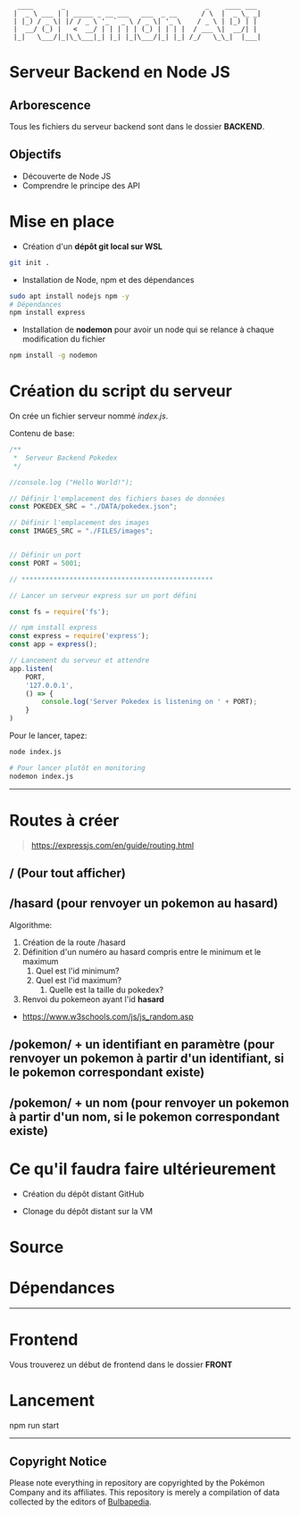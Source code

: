 ```
  ____       _                                   _    ____ ___ 
 |  _ \ ___ | | _____ _ __ ___   ___  _ __      / \  |  _ \_ _|
 | |_) / _ \| |/ / _ \ '_ ` _ \ / _ \| '_ \    / _ \ | |_) | | 
 |  __/ (_) |   <  __/ | | | | | (_) | | | |  / ___ \|  __/| | 
 |_|   \___/|_|\_\___|_| |_| |_|\___/|_| |_| /_/   \_\_|  |___|
```

# Serveur Backend en Node JS

## Arborescence

Tous les fichiers du serveur backend sont dans le dossier **BACKEND**.

## Objectifs

- Découverte de Node JS
- Comprendre le principe des API

# Mise en place

- Création d'un **dépôt git local sur WSL**
```bash
git init .
```

- Installation de Node, npm et des dépendances

```bash
sudo apt install nodejs npm -y
# Dépendances
npm install express
```

- Installation de **nodemon** pour avoir un node qui se relance à chaque modification du fichier
```bash
npm install -g nodemon
```

# Création du script du serveur

On crée un fichier serveur nommé *index.js*.

Contenu de base:
```js
/**
 *  Serveur Backend Pokedex
 */

//console.log ("Hello World!");

// Définir l'emplacement des fichiers bases de données
const POKEDEX_SRC = "./DATA/pokedex.json";

// Définir l'emplacement des images
const IMAGES_SRC = "./FILES/images";


// Définir un port
const PORT = 5001;

// ************************************************

// Lancer un serveur express sur un port défini

const fs = require('fs');

// npm install express
const express = require('express');
const app = express();

// Lancement du serveur et attendre
app.listen(
    PORT, 
    '127.0.0.1', 
    () => {
        console.log('Server Pokedex is listening on ' + PORT);
    }
)
```

Pour le lancer, tapez:

```bash
node index.js

# Pour lancer plutôt en monitoring
nodemon index.js
```

---

# Routes à créer

> https://expressjs.com/en/guide/routing.html

## / (Pour tout afficher)

## /hasard (pour renvoyer un pokemon au hasard)

Algorithme:

1. Création de la route /hasard
2. Définition d'un numéro au hasard compris entre le minimum et le maximum
    1. Quel est l'id minimum?
    2. Quel est l'id maximum?
        1. Quelle est la taille du pokedex?
3. Renvoi du pokemeon ayant l'id **hasard**

- https://www.w3schools.com/js/js_random.asp

## /pokemon/ + un identifiant en paramètre (pour renvoyer un pokemon à partir d'un identifiant, si le pokemon correspondant existe)

## /pokemon/ + un nom (pour renvoyer un pokemon à partir d'un nom, si le pokemon correspondant existe)


# Ce qu'il faudra faire ultérieurement

- Création du dépôt distant GitHub

- Clonage du dépôt distant sur la VM


# Source


# Dépendances


---

# Frontend

Vous trouverez un début de frontend dans le dossier **FRONT**





# Lancement

npm run start



___
## Copyright Notice

Please note everything in repository are copyrighted by the Pokémon Company and its affiliates.
This repository is merely a compilation of data collected by the editors of [Bulbapedia](https://bulbapedia.bulbagarden.net/wiki/Main_Page).
